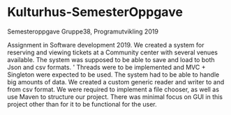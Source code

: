 # Kulturhus-SemesterOppgave
Semesteroppgave Gruppe38, Programutvikling 2019


Assignment in Software development 2019. We created a system for reserving and viewing tickets at a Community center with several venues available. 
The system was supposed to be able to save and load to both Json and csv formats. '
Threads were to be implemented and MVC + Singleton were expected to be used. 
The system had to be able to handle big amounts of data. 
We created a custom generic reader and writer to and from csv format. 
We were required to implement a file chooser, as well as use Maven to structure our project. 
There was minimal focus on GUI in this project other than for it to be functional for the user. 
